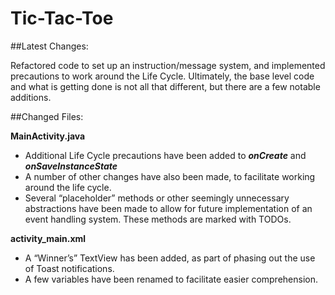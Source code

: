 # Tic-Tac-Toe

##Latest Changes:

Refactored code to set up an instruction/message system, and implemented precautions to work around the Life Cycle. Ultimately, the base level code and what is getting done is not all that different, but there are a few notable additions. 

##Changed Files: 

**MainActivity.java**
* Additional Life Cycle precautions have been added to ***onCreate*** and ***onSaveInstanceState***
* A number of other changes have also been made, to facilitate working around the life cycle. 
* Several “placeholder” methods or other seemingly unnecessary abstractions have been made to allow for future implementation of an event handling system. These methods are marked with TODOs.

**activity_main.xml**
* A “Winner’s” TextView has been added, as part of phasing out the use of Toast notifications.
* A few variables have been renamed to facilitate easier comprehension.
